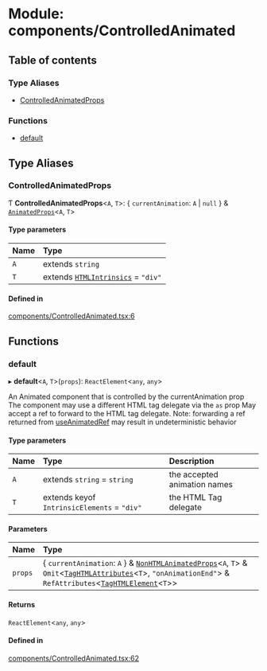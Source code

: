 # Module: components/ControlledAnimated

## Table of contents

### Type Aliases

- [ControlledAnimatedProps](../wiki/components.ControlledAnimated#controlledanimatedprops)

### Functions

- [default](../wiki/components.ControlledAnimated#default)

## Type Aliases

### ControlledAnimatedProps

Ƭ **ControlledAnimatedProps**<`A`, `T`\>: { `currentAnimation`: `A` \| ``null``  } & [`AnimatedProps`](../wiki/components.common#animatedprops)<`A`, `T`\>

#### Type parameters

| Name | Type |
| :------ | :------ |
| `A` | extends `string` |
| `T` | extends [`HTMLIntrinsics`](../wiki/components.common#htmlintrinsics) = ``"div"`` |

#### Defined in

[components/ControlledAnimated.tsx:6](https://github.com/tristanjohnson849/react-controlled-animations/blob/ce6a177/src/components/ControlledAnimated.tsx#L6)

## Functions

### default

▸ **default**<`A`, `T`\>(`props`): `ReactElement`<`any`, `any`\>

An Animated component that is controlled by the currentAnimation prop
The component may use a different HTML tag delegate via the `as` prop
May accept a ref to forward to the HTML tag delegate. 
Note: forwarding a ref returned from [useAnimatedRef](../wiki/hooks#useanimatedref) may result in undeterministic behavior

#### Type parameters

| Name | Type | Description |
| :------ | :------ | :------ |
| `A` | extends `string` = `string` | the accepted animation names |
| `T` | extends keyof `IntrinsicElements` = ``"div"`` | the HTML Tag delegate |

#### Parameters

| Name | Type |
| :------ | :------ |
| `props` | { `currentAnimation`: `A`  } & [`NonHTMLAnimatedProps`](../wiki/components.common.NonHTMLAnimatedProps)<`A`, `T`\> & `Omit`<[`TagHTMLAttributes`](../wiki/components.common#taghtmlattributes)<`T`\>, ``"onAnimationEnd"``\> & `RefAttributes`<[`TagHTMLElement`](../wiki/components.common#taghtmlelement)<`T`\>\> |

#### Returns

`ReactElement`<`any`, `any`\>

#### Defined in

[components/ControlledAnimated.tsx:62](https://github.com/tristanjohnson849/react-controlled-animations/blob/ce6a177/src/components/ControlledAnimated.tsx#L62)
